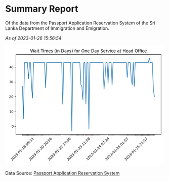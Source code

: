 # Summary Report

Of the data from the Passport Application Reservation System of the Sri Lanka Department of Immigration and Emigration.

*As of 2023-01-26 15:56:54*

![Wait Time Chart](summary.wait_time_chart.png)

Data Source: [Passport Application Reservation System](https://eservices.immigration.gov.lk:8443/appointment/pages/reservationApplication.xhtml)